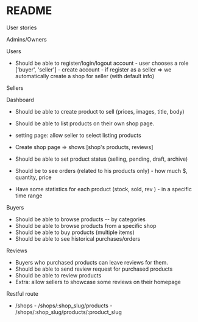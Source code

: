 # README

User stories

Admins/Owners

Users
- Should be able to register/login/logout account - user chooses a role ['buyer', 'seller'] - create account - if register as a seller => we automatically create a shop for seller (with default info)

Sellers

Dashboard

- Should be able to create product to sell (prices, images, title, body)
- Should be able to list products on their own shop page.
- setting page: allow seller to select listing products
- Create shop page => shows [shop's products, reviews]

- Should be able to set product status (selling, pending, draft, archive)
- Should be to see orders (related to his products only) - how much $, quantity, price
- Have some statistics for each product (stock, sold, rev ) - in a specific time range

Buyers
- Should be able to browse products
-- by categories
- Should be able to browse products from a specific shop
- Should be able to buy products (multiple items)
- Should be able to see historical purchases/orders

Reviews
- Buyers who purchased products can leave reviews for them.
- Should be able to send review request for purchased products
- Should be able to review products
- Extra: allow sellers to showcase some reviews on their homepage

Restful route
- /shops - /shops/:shop_slug/products - /shops/:shop_slug/products/:product_slug
